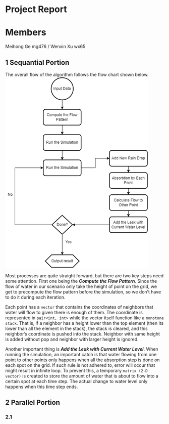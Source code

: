 # Project Report
# Members
 Meihong Ge mg476 / Wenxin Xu wx65
## 1 Sequantial Portion
The overall flow of the algorithm follows the flow chart shown below. 
![Algorithm Flow Chart](./algorithm_flow.png)

Most processes are quite straight forward, but there are two key steps need some attention. First one being the ***Compute the Flow Pattern***. Since the flow of water in our scenario only take the height of point on the grid, we get to precompute the flow pattern before the simulation, so we don’t have to do it during each iteration. 

Each point has a `vector` that contains the coordinates of neighbors that water will flow to given there is enough of them. The coordinate is represented in `pair<int, int>` while the vector itself function like a `monotone stack`. That is, if a neighbor has a height lower than the top element (then its lower than all the element in the stack), the stack is cleared, and this neighbor’s coordinate is pushed into the stack. Neighbor with same height is added without pop and neighbor with larger height is ignored.

Another important thing is ***Add the Leak with Current Water Level***. When running the simulation, an important catch is that water flowing from one point to other points only happens when all the absorption step is done on each spot on the grid. If such rule is not adhered to, error will occur that might result in infinite loop. To prevent this, a temporary `matrix (2-D vector)` is created to store the amount of water that is about to flow into a certain spot at each time step. The actual change to water level only happens when this time step ends.

## 2 Parallel Portion
### 2.1

